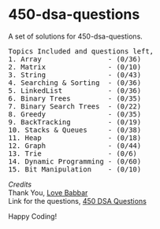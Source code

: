# 450-dsa-questions
A set of solutions for 450-dsa-questions.

<pre>
Topics Included and questions left,
1. Array                - (0/36)
2. Matrix               - (0/10)
3. String               - (0/43)
4. Searching & Sorting  - (0/36)
5. LinkedList           - (0/36)
6. Binary Trees         - (0/35)
7. Binary Search Trees  - (0/22)
8. Greedy               - (0/35)
9. BackTracking         - (0/19)
10. Stacks & Queues     - (0/38)
11. Heap                - (0/18)
12. Graph               - (0/44)
13. Trie                - (0/6)
14. Dynamic Programming - (0/60)
15. Bit Manipulation    - (0/10)
</pre>

*Credits* <br>
Thank You, [Love Babbar](https://www.youtube.com/channel/UCQHLxxBFrbfdrk1jF0moTpw) <br>
Link for the questions, [450 DSA Questions](https://drive.google.com/file/d/1FMdN_OCfOI0iAeDlqswCiC2DZzD4nPsb/view) <br>

Happy Coding!

